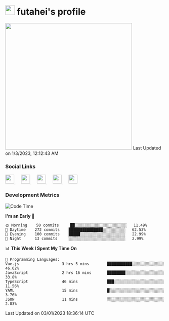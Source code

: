 <h1><img src="https://fonts.gstatic.com/s/e/notoemoji/latest/1f914/512.gif" width="30"/> futahei's profile</h1>
<!--START_SECTION:lapras-card-->
<a href="https://lapras.com/public/M9NU3UQ" target="_blank" rel="noopener noreferrer"><img src="https://lapras-card-generator.vercel.app/api/svg?e=3.42&b=3.57&i=3.17&b1=%23232323&b2=%236d6d6d&i1=%23212121&i2=%23818181&l=ja" width="400" ></a>  
Last Updated on 1/3/2023, 12:12:43 AM
<!--END_SECTION:lapras-card-->

<h3>Social Links</h3>
<p>
  <a href= "https://github.com/futahei">
    <img src="https://img.icons8.com/ios-filled/50/000000/github.svg" width="28px"/>
  </a>
  &emsp;
  <a href= "https://www.youtube.com/channel/UC6cSz5FoLd8ib7Qnncyj-eg">
    <img src="https://img.icons8.com/ios-filled/50/000000/youtube.svg" width="28px"/>
  </a>
  &emsp;
  <a href= "https://twitter.com/kohei_fttk">
    <img src="https://img.icons8.com/ios-filled/50/000000/twitter.svg" width="28px"/>
  </a>
  &emsp;
  <a href= "https://keybase.io/futahei">
    <img src="https://img.icons8.com/ios-filled/50/000000/keybase2.svg" width="28px"/>
  </a>
  &emsp;
  <a href="mailto:kohei_f@cynack.com">
    <img src="https://img.icons8.com/ios-filled/50/000000/email.png" width="28px"/>
  </a>
</p>

<h3>Development Metrics</h3>

<!--START_SECTION:waka-->
![Code Time](http://img.shields.io/badge/Code%20Time-1%2C022%20hrs%201%20min-blue)

**I'm an Early 🐤** 

```text
🌞 Morning    50 commits     ██░░░░░░░░░░░░░░░░░░░░░░░   11.49% 
🌆 Daytime    272 commits    ███████████████░░░░░░░░░░   62.53% 
🌃 Evening    100 commits    █████░░░░░░░░░░░░░░░░░░░░   22.99% 
🌙 Night      13 commits     ░░░░░░░░░░░░░░░░░░░░░░░░░   2.99%

```


📊 **This Week I Spent My Time On** 

```text
💬 Programming Languages: 
Vue.js                   3 hrs 5 mins        ███████████░░░░░░░░░░░░░░   46.02% 
JavaScript               2 hrs 16 mins       ████████░░░░░░░░░░░░░░░░░   33.8% 
TypeScript               46 mins             ███░░░░░░░░░░░░░░░░░░░░░░   11.56% 
YAML                     15 mins             █░░░░░░░░░░░░░░░░░░░░░░░░   3.76% 
JSON                     11 mins             ░░░░░░░░░░░░░░░░░░░░░░░░░   2.83%

```


 Last Updated on 03/01/2023 18:36:14 UTC
<!--END_SECTION:waka-->
